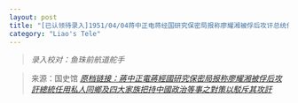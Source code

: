 ```yaml
---
layout: post
title: "[已认领待录入]1951/04/04蒋中正电蒋经国研究保密局报称廖耀湘被俘后攻讦总统任用私人同乡及四大家族把持中国政治等事之对策以驳斥其攻讦"
category: "Liao's Tele"
---
```


> *录入校对：鱼珠前航道舵手*

> 来源：国史馆 [*原档链接：蔣中正電蔣經國研究保密局报称廖耀湘被俘后攻訐總統任用私人同鄉及四大家族把持中國政治等事之對策以駁斥其攻訐*](https://ahonline.drnh.gov.tw/index.php?act=Display/image/5894481z=oLgYA#310b)